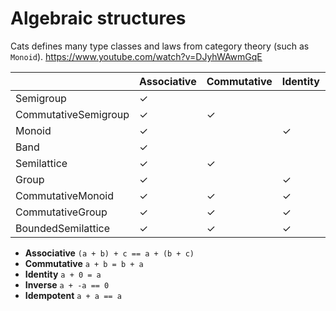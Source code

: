 # Algebraic structures
Cats defines many type classes and laws from category theory (such as `Monoid`).
https://www.youtube.com/watch?v=DJyhWAwmGqE

|                      | Associative | Commutative | Identity | Inverse | Idempotent |
|----------------------|-------------|-------------|----------|---------|------------|
| Semigroup            | ✓           |             |          |         |            |
| CommutativeSemigroup | ✓           | ✓           |          |         |            |
| Monoid               | ✓           |             | ✓        |         |            |
| Band                 | ✓           |             |          |         | ✓          |
| Semilattice          | ✓           | ✓           |          |         | ✓          |
| Group                | ✓           |             | ✓        | ✓       |            |
| CommutativeMonoid    | ✓           | ✓           | ✓        |         |            |
| CommutativeGroup     | ✓           | ✓           | ✓        | ✓       |            |
| BoundedSemilattice   | ✓           | ✓           | ✓        |         | ✓          |

- **Associative** `(a + b) + c == a + (b + c)`
- **Commutative** `a + b = b + a`
- **Identity** `a + 0 = a`
- **Inverse** `a + -a == 0`
- **Idempotent** `a + a == a`